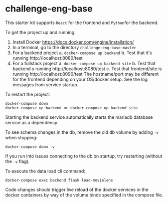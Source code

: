 # challenge-eng-base

This starter kit supports `React` for the frontend and `Python`for the backend.

To get the project up and running:
1. Install Docker https://docs.docker.com/engine/installation/
2. In a terminal, go to the directory `challenge-eng-base-master`
3. For a backend project
    a. `docker-compose up backend`
    b. Test that it's running http://localhost:8080/test
4. For a fullstack project
    a. `docker-compose up backend site`
    b. Test that backend s running http://localhost:8080/test
    c. Test that frontend/site is running http://localhost:8090/test
       The hostname/port may be different for the frontend depending on your
       OS/docker setup. See the log messages from service startup.   

To restart the project:

    docker-compose down
    docker-compose up backend or docker-compose up backend site

Starting the backend service automatically starts the mariadb database service
as a dependency.

To see schema changes in the db, remove the old db volume by adding `-v` when
stopping:

    docker-compose down -v

If you run into issues connecting to the db on startup, try restarting (without
the `-v` flag).

To execute the data load cli command:

    docker-compose exec backend flask load-movielens


Code changes should trigger live reload of the docker services in the docker
containers by way of the volume binds specified in the compose file.
